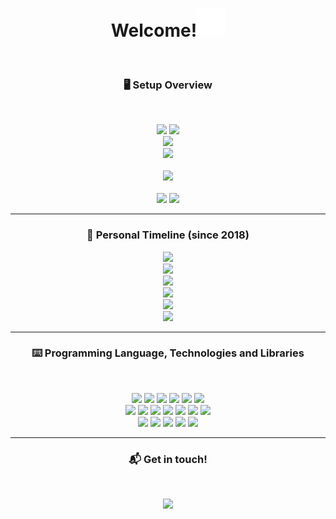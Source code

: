 <h1 align="center">Welcome!<img src="https://github.com/Kathryn-Jie/Kathryn-Jie/blob/main/wave.gif" width="45px"/></h1>

<br/>

<h3 align="center">🖥️ Setup Overview</h3>
<br>
<p align="center">
  <img src="https://img.shields.io/badge/Main Rig-Mac Mini (Apple M2, 16GB/256GB) + 1TB NVMe SSD-292e33?style=flat-square">  <img src="https://img.shields.io/badge/Docking Station-DELL Universal USB&ndash;C, Model UD22-292e33?style=flat-square">
  <br>
  <img src="https://img.shields.io/badge/Displays-LG 32UQ750 (31.5in 4K144, Main) + 2x Samsung U32J59x (32in 4K60, Secondary)-292e33?style=flat-square">
  <br>
  <img src="https://img.shields.io/badge/Peripherals-Logi MX Mechanical Mini and MX Master 3s + EMEET S600 Webcam + Husky Howl Microphone-292e33?style=flat-square">
  <br><br>
  <img src="https://img.shields.io/badge/Portable Rig-MacBook Pro (A2442, with Apple M1 Pro &ndash; 16GB/512GB)-292e33?style=flat-square">
  <br><br>
  <img src="https://img.shields.io/badge/IDE-PyCharm Professional-292e33?style=flat-square&logo=pycharm&logoColor=fff">
  <img src="https://img.shields.io/badge/Languages-Portuguese, English-292e33?style=flat-square&logo=messenger&logoColor=fff">
</p>

---

<h3 align="center">🚀 Personal Timeline (since 2018)</h3>
<p align="center">
  <img src="https://img.shields.io/badge/May 2018-Started B. Sc in Computer Science at UFOPA-292e33?style=flat-square">
  <br>
  <img src="https://img.shields.io/badge/August 2018 &ndash; February 2022-Research Fellow at UFOPA-292e33?style=flat-square">
  <br>
  <img src="https://img.shields.io/badge/July 2022-Started as a Jr. Data Engineer at Turivius-292e33?style=flat-square">
  <br>
  <img src="https://img.shields.io/badge/March 2023-Contestant in the 2022/23 SBC/ICPC Programming Marathon (Brazilian Finals)-292e33?style=flat-square">
  <br>
  <img src="https://img.shields.io/badge/May 2024-Finished B. Sc in Computer Science at UFOPA-292e33?style=flat-square">
  <br>
  <img src="https://img.shields.io/badge/June 2024-Started as a Python Backend Developer at Turivius-292e33?style=flat-square">
</p>

---

<h3 align="center">
  ⌨️ Programming Language, Technologies and Libraries
</h3>
<br/>
<p align="center">
  <img style="width: auto;" src="https://img.shields.io/badge/Python-292e33?style=flat-square&logo=Python&logoColor=fff"> 
  <img style="width: auto;" src="https://img.shields.io/badge/Git-292e33?style=flat-square&logo=Git&logoColor=fff">
  
  <img style="width: auto;" src="https://img.shields.io/badge/Selenium WebDriver-292e33?style=flat-square&logo=Selenium&logoColor=fff">
  <img style="width: auto;" src="https://img.shields.io/badge/OpenSearch-292e33?style=flat-square&logo=OpenSearch&logoColor=fff">
  <img style="width: auto;" src="https://img.shields.io/badge/MongoDB-292e33?style=flat-square&logo=MongoDB&logoColor=fff">
  <img style="width: auto;" src="https://img.shields.io/badge/PostgreSQL-292e33?style=flat-square&logo=PostgreSQL&logoColor=fff">
  <br>
  <img style="width: auto;" src="https://img.shields.io/badge/RabbitMQ-292e33?style=flat-square&logo=RabbitMQ&logoColor=fff">
  <img style="width: auto;" src="https://img.shields.io/badge/Docker-292e33?style=flat-square&logo=Docker&logoColor=fff">
  <img style="width: auto;" src="https://img.shields.io/badge/AWS-292e33?style=flat-square&logo=amazon&logoColor=fff">
  <img style="width: auto;" src="https://img.shields.io/badge/GCP-292e33?style=flat-square&logo=google-cloud&logoColor=fff">
  <img style="width: auto;" src="https://img.shields.io/badge/Django-292e33?style=flat-square&logo=Django&logoColor=fff">
  <img style="width: auto;" src="https://img.shields.io/badge/Flask-292e33?style=flat-square&logo=Flask&logoColor=fff">
  <img style="width: auto;" src="https://img.shields.io/badge/FastAPI-292e33?style=flat-square&logo=FastAPI&logoColor=fff">
  <br>
  <img style="width: auto;" src="https://img.shields.io/badge/HTML-292e33?style=flat-square">
  <img style="width: auto;" src="https://img.shields.io/badge/XPath-292e33?style=flat-square">
  <img style="width: auto;" src="https://img.shields.io/badge/Regular Expressions-292e33?style=flat-square">
  <img style="width: auto;" src="https://img.shields.io/badge/BeautifulSoup4-292e33?style=flat-square">
  <img style="width: auto;" src="https://img.shields.io/badge/Requests&ndash;HTML-292e33?style=flat-square">
</p>

---
<h3 align="center">
  📬 Get in touch!
</h3>
<br/>
<p align="center">
  <a href="https://www.linkedin.com/in/lucasdfr/"><img style="width: 108px;" src="https://img.shields.io/badge/LinkedIn-292e33?style=flat-square&logo=LinkedIn&logoColor=fff"></a>
</p>

